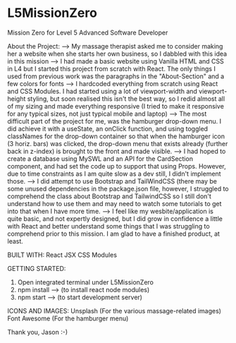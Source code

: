 # L5MissionZero
Mission Zero for Level 5 Advanced Software Developer

About the Project:
--> My massage therapist asked me to consider making her a website when she starts her own business, so I dabbled with this idea in this mission
--> I had made a basic website using Vanilla HTML and CSS in L4 but I started this project from scratch with React. The only things I used from previous work was the paragraphs in the "About-Section" and a few colors for fonts
--> I hardcoded everything from scratch using React and CSS Modules. I had started using a lot of viewport-width and viewport-height styling, but soon realised this isn't the best way, so I redid almost all of my sizing and made everything responsive (I tried to make it responsive for any typical sizes, not just typical mobile and laptop)
--> The most difficult part of the project for me, was the hamburger drop-down menu. I did achieve it with a useState, an onClick function, and using toggled classNames for the drop-down container so that when the hamburger icon (3 horiz. bars) was clicked, the drop-down menu that exists already (further back in z-index) is brought to the front and made visible.
--> I had hoped to create a database using MySWL and an API for the CardSection component, and had set the code up to support that using Props. However, due to time constraints as I am quite slow as a dev still, I didn't implement those.
--> I did attempt to use Bootstrap and TailWindCSS (there may be some unused dependencies in the package.json file, however, I struggled to comprehend the class about Bootstrap and TailwindCSS so I still don't understand how to use them and may need to watch some tutorials to get into that when I have more time.
--> I feel like my wesbite/application is quite basic, and not expertly designed, but I did grow in confidence a little with React and better understand some things that I was struggling to comprehend prior to this mission. I am glad to have a finished product, at least.

BUILT WITH:
React JSX
CSS Modules

GETTING STARTED:
1. Open integrated terminal under L5MissionZero
2. npm install --> (to install react node modules)
3. npm start --> (to start development server)

ICONS AND IMAGES:
Unsplash (For the various massage-related images)
Font Awesome (For the hamburger menu)

Thank you,
Jason :-)
